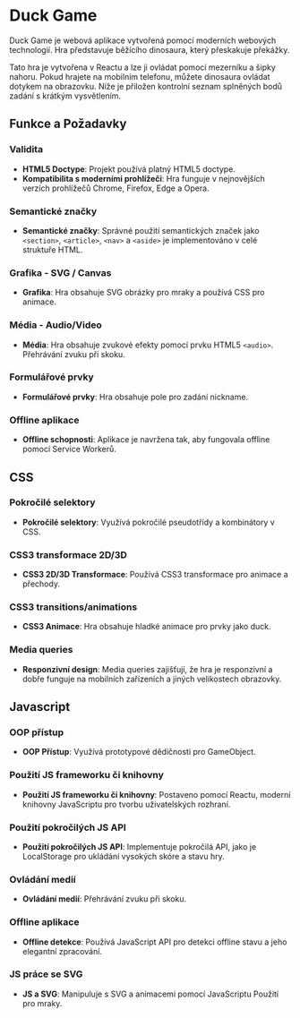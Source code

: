 # Duck Game

Duck Game je webová aplikace vytvořená pomocí moderních webových technologií. 
Hra představuje běžícího dinosaura, který přeskakuje překážky. 

Tato hra je vytvořena v Reactu a lze ji ovládat pomocí mezerníku a šipky nahoru. 
Pokud hrajete na mobilním telefonu, můžete dinosaura ovládat dotykem na obrazovku.
Níže je přiložen kontrolní seznam splněných bodů zadání s krátkým vysvětlením.


## Funkce a Požadavky

### Validita
- **HTML5 Doctype**: Projekt používá platný HTML5 doctype.
- **Kompatibilita s moderními prohlížeči**: Hra funguje v nejnovějších verzích prohlížečů Chrome, Firefox, Edge a Opera.

### Semantické značky
- **Semantické značky**: Správné použití semantických značek jako `<section>`, `<article>`, `<nav>` a `<aside>` je implementováno v celé struktuře HTML.

### Grafika - SVG / Canvas
- **Grafika**: Hra obsahuje SVG obrázky pro mraky a používá CSS pro animace.

### Média - Audio/Video
- **Média**: Hra obsahuje zvukové efekty pomocí prvku HTML5 `<audio>`. Přehrávání zvuku při skoku.

### Formulářové prvky
- **Formulářové prvky**: Hra obsahuje pole pro zadání nickname.

### Offline aplikace
- **Offline schopnosti**: Aplikace je navržena tak, aby fungovala offline pomocí Service Workerů.

## CSS

### Pokročilé selektory
- **Pokročilé selektory**: Využívá pokročilé pseudotřídy a kombinátory v CSS.

### CSS3 transformace 2D/3D
- **CSS3 2D/3D Transformace**: Používá CSS3 transformace pro animace a přechody.

### CSS3 transitions/animations
- **CSS3 Animace**: Hra obsahuje hladké animace pro prvky jako duck.

### Media queries
- **Responzivní design**: Media queries zajišťují, že hra je responzivní a dobře funguje na mobilních zařízeních a jiných velikostech obrazovky.

## Javascript

### OOP přístup
- **OOP Přístup**: Využívá prototypové dědičnosti pro GameObject.

### Použití JS frameworku či knihovny
- **Použití JS frameworku či knihovny**: Postaveno pomocí Reactu, moderní knihovny JavaScriptu pro tvorbu uživatelských rozhraní.

### Použití pokročilých JS API
- **Použití pokročilých JS API**: Implementuje pokročilá API, jako je LocalStorage pro ukládání vysokých skóre a stavu hry.

### Ovládání medií
- **Ovládání medií**: Přehrávání zvuku při skoku.

### Offline aplikace
- **Offline detekce**: Používá JavaScript API pro detekci offline stavu a jeho elegantní zpracování.

### JS práce se SVG
- **JS a SVG**: Manipuluje s SVG a animacemi pomocí JavaScriptu Použití pro mraky.